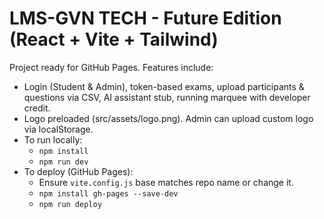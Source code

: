 # LMS-GVN TECH - Future Edition (React + Vite + Tailwind)

Project ready for GitHub Pages. Features include:
- Login (Student & Admin), token-based exams, upload participants & questions via CSV, AI assistant stub, running marquee with developer credit.
- Logo preloaded (src/assets/logo.png). Admin can upload custom logo via localStorage.
- To run locally:
  - `npm install`
  - `npm run dev`
- To deploy (GitHub Pages):
  - Ensure `vite.config.js` base matches repo name or change it.
  - `npm install gh-pages --save-dev`
  - `npm run deploy`
